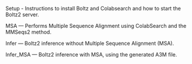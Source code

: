 Setup - Instructions to install Boltz and Colabsearch and how to start the Boltz2 server. 

MSA — Performs Multiple Sequence Alignment using ColabSearch and the MMSeqs2 method.

Infer — Boltz2 inference without Multiple Sequence Alignment (MSA).

Infer_MSA — Boltz2 inference with MSA, using the generated A3M file.


